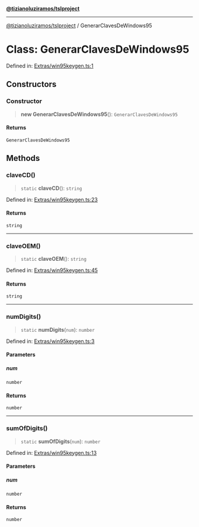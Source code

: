 [**@tizianoluziramos/tslproject**](../README.md)

***

[@tizianoluziramos/tslproject](../globals.md) / GenerarClavesDeWindows95

# Class: GenerarClavesDeWindows95

Defined in: [Extras/win95keygen.ts:1](https://github.com/tizianoluziramos/TypeScript-Lenguage-Proyect/blob/1a68252d6a31602ecc3346fe4bed87bd01ab43ff/src/Extras/win95keygen.ts#L1)

## Constructors

### Constructor

> **new GenerarClavesDeWindows95**(): `GenerarClavesDeWindows95`

#### Returns

`GenerarClavesDeWindows95`

## Methods

### claveCD()

> `static` **claveCD**(): `string`

Defined in: [Extras/win95keygen.ts:23](https://github.com/tizianoluziramos/TypeScript-Lenguage-Proyect/blob/1a68252d6a31602ecc3346fe4bed87bd01ab43ff/src/Extras/win95keygen.ts#L23)

#### Returns

`string`

***

### claveOEM()

> `static` **claveOEM**(): `string`

Defined in: [Extras/win95keygen.ts:45](https://github.com/tizianoluziramos/TypeScript-Lenguage-Proyect/blob/1a68252d6a31602ecc3346fe4bed87bd01ab43ff/src/Extras/win95keygen.ts#L45)

#### Returns

`string`

***

### numDigits()

> `static` **numDigits**(`num`): `number`

Defined in: [Extras/win95keygen.ts:3](https://github.com/tizianoluziramos/TypeScript-Lenguage-Proyect/blob/1a68252d6a31602ecc3346fe4bed87bd01ab43ff/src/Extras/win95keygen.ts#L3)

#### Parameters

##### num

`number`

#### Returns

`number`

***

### sumOfDigits()

> `static` **sumOfDigits**(`num`): `number`

Defined in: [Extras/win95keygen.ts:13](https://github.com/tizianoluziramos/TypeScript-Lenguage-Proyect/blob/1a68252d6a31602ecc3346fe4bed87bd01ab43ff/src/Extras/win95keygen.ts#L13)

#### Parameters

##### num

`number`

#### Returns

`number`
